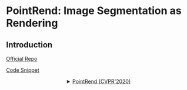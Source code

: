# PointRend: Image Segmentation as Rendering

## Introduction

<!-- [ALGORITHM] -->

<a href="https://
github.com/facebookresearch/detectron2/
tree/master/projects/PointRend">Official Repo</a>

<a href="https://github.com/open-mmlab/mmsegmentation/blob/v0.17.0/mmseg/models/decode_heads/point_head.py#L36">Code Snippet</a>

<details>
<summary align="middle"><a href="https://arxiv.org/abs/1912.08193">PointRend (CVPR'2020)</a></summary>

```
@inproceedings{kirillov2020pointrend,
  title={Pointrend: Image segmentation as rendering},
  author={Kirillov, Alexander and Wu, Yuxin and He, Kaiming and Girshick, Ross},
  booktitle={Proceedings of the IEEE/CVF conference on computer vision and pattern recognition},
  pages={9799--9808},
  year={2020}
}
```

## Results and models

### Cityscapes

| Method    | Backbone | Crop Size | Lr schd | Mem (GB) | Inf time (fps) |  mIoU | mIoU(ms+flip) | config                                                                                                                          | download                                                                                                                                                                                                                                                                                                                                                             |
| --------- | -------- | --------- | ------: | -------: | -------------- | ----: | ------------- | ------------------------------------------------------------------------------------------------------------------------------- | -------------------------------------------------------------------------------------------------------------------------------------------------------------------------------------------------------------------------------------------------------------------------------------------------------------------------------------------------------------------- |
| PointRend | R-50     | 512x1024  |   80000 |      3.1 | 8.48           | 76.47 | 78.13         | [config](https://github.com/open-mmlab/mmsegmentation/blob/master/configs/point_rend/pointrend_r50_512x1024_80k_cityscapes.py)  | [model](https://download.openmmlab.com/mmsegmentation/v0.5/point_rend/pointrend_r50_512x1024_80k_cityscapes/pointrend_r50_512x1024_80k_cityscapes_20200711_015821-bb1ff523.pth) &#124; [log](https://download.openmmlab.com/mmsegmentation/v0.5/point_rend/pointrend_r50_512x1024_80k_cityscapes/pointrend_r50_512x1024_80k_cityscapes-20200715_214714.log.json)     |
| PointRend | R-101    | 512x1024  |   80000 |      4.2 | 7.00           | 78.30 | 79.97         | [config](https://github.com/open-mmlab/mmsegmentation/blob/master/configs/point_rend/pointrend_r101_512x1024_80k_cityscapes.py) | [model](https://download.openmmlab.com/mmsegmentation/v0.5/point_rend/pointrend_r101_512x1024_80k_cityscapes/pointrend_r101_512x1024_80k_cityscapes_20200711_170850-d0ca84be.pth) &#124; [log](https://download.openmmlab.com/mmsegmentation/v0.5/point_rend/pointrend_r101_512x1024_80k_cityscapes/pointrend_r101_512x1024_80k_cityscapes-20200715_214824.log.json) |

### ADE20K

| Method    | Backbone | Crop Size | Lr schd | Mem (GB) | Inf time (fps) |  mIoU | mIoU(ms+flip) | config                                                                                                                      | download                                                                                                                                                                                                                                                                                                                                             |
| --------- | -------- | --------- | ------: | -------: | -------------- | ----: | ------------- | --------------------------------------------------------------------------------------------------------------------------- | ---------------------------------------------------------------------------------------------------------------------------------------------------------------------------------------------------------------------------------------------------------------------------------------------------------------------------------------------------- |
| PointRend | R-50     | 512x512   |  160000 |      5.1 | 17.31          | 37.64 | 39.17         | [config](https://github.com/open-mmlab/mmsegmentation/blob/master/configs/point_rend/pointrend_r50_512x512_160k_ade20k.py)  | [model](https://download.openmmlab.com/mmsegmentation/v0.5/point_rend/pointrend_r50_512x512_160k_ade20k/pointrend_r50_512x512_160k_ade20k_20200807_232644-ac3febf2.pth) &#124; [log](https://download.openmmlab.com/mmsegmentation/v0.5/point_rend/pointrend_r50_512x512_160k_ade20k/pointrend_r50_512x512_160k_ade20k-20200807_232644.log.json)     |
| PointRend | R-101    | 512x512   |  160000 |      6.1 | 15.50          | 40.02 | 41.60         | [config](https://github.com/open-mmlab/mmsegmentation/blob/master/configs/point_rend/pointrend_r101_512x512_160k_ade20k.py) | [model](https://download.openmmlab.com/mmsegmentation/v0.5/point_rend/pointrend_r101_512x512_160k_ade20k/pointrend_r101_512x512_160k_ade20k_20200808_030852-8834902a.pth) &#124; [log](https://download.openmmlab.com/mmsegmentation/v0.5/point_rend/pointrend_r101_512x512_160k_ade20k/pointrend_r101_512x512_160k_ade20k-20200808_030852.log.json) |
